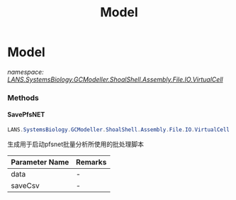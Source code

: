 ﻿---
title: Model
---

# Model
_namespace: [LANS.SystemsBiology.GCModeller.ShoalShell.Assembly.File.IO.VirtualCell](N-LANS.SystemsBiology.GCModeller.ShoalShell.Assembly.File.IO.VirtualCell.html)_





### Methods

#### SavePfsNET
```csharp
LANS.SystemsBiology.GCModeller.ShoalShell.Assembly.File.IO.VirtualCell.Model.SavePfsNET(LANS.SystemsBiology.Toolkits.RNA_Seq.RTools.PfsNET.PFSNetResultOut,System.String)
```
生成用于启动pfsnet批量分析所使用的批处理脚本

|Parameter Name|Remarks|
|--------------|-------|
|data|-|
|saveCsv|-|




